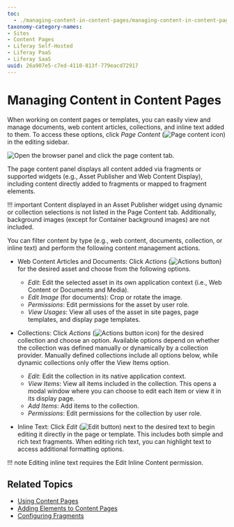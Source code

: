 ```yaml
---
toc:
  - ./managing-content-in-content-pages/managing-content-in-content-pages-for-liferay-73-and-earlier-versions.md
taxonomy-category-names:
- Sites
- Content Pages
- Liferay Self-Hosted
- Liferay PaaS
- Liferay SaaS
uuid: 26a907e5-c7ed-4110-813f-779eacd72917
---
```


# Managing Content in Content Pages

<!-- Alt: Managing Content in Pages and Templates... If renamed, relocate to Displaying Content.-->

When working on content pages or templates, you can easily view and manage documents, web content articles, collections, and inline text added to them. To access these options, click *Page Content* (![Page content icon](../../../images/icon-paperclip.png)) in the editing sidebar.

![Open the browser panel and click the page content tab.](./managing-content-in-content-pages/images/01.png)

The page content panel displays all content added via fragments or supported widgets (e.g., Asset Publisher and Web Content Display), including content directly added to fragments or mapped to fragment elements.

!!! important
    Content displayed in an Asset Publisher widget using dynamic or collection selections is not listed in the Page Content tab. Additionally, background images (except for Container background images) are not included.

You can filter content by type (e.g., web content, documents, collection, or inline text) and perform the following content management actions.

- Web Content Articles and Documents: Click *Actions* (![Actions button](../../../images/icon-actions.png)) for the desired asset and choose from the following options.

    - *Edit*: Edit the selected asset in its own application context (i.e., Web Content or Documents and Media).
    - *Edit Image* (for documents): Crop or rotate the image.
    - *Permissions*: Edit permissions for the asset by user role.
    - *View Usages*: View all uses of the asset in site pages, page templates, and display page templates.

- Collections: Click *Actions* (![Actions button icon](../../../images/icon-actions.png)) for the desired collection and choose an option. Available options depend on whether the collection was defined manually or dynamically by a collection provider. Manually defined collections include all options below, while dynamic collections only offer the View Items option.

    - *Edit*: Edit the collection in its native application context.
    - *View Items*: View all items included in the collection. This opens a modal window where you can choose to edit each item or view it in its display page.
    - *Add Items*: Add items to the collection.
    - *Permissions*: Edit permissions for the collection by user role.

- Inline Text: Click *Edit* (![Edit button](../../../images/icon-edit.png)) next to the desired text to begin editing it directly in the page or template. This includes both simple and rich text fragments. When editing rich text, you can highlight text to access additional formatting options.

!!! note
    Editing inline text requires the Edit Inline Content permission.

## Related Topics

- [Using Content Pages](../using-content-pages.md)
- [Adding Elements to Content Pages](./adding-elements-to-content-pages.md)
- [Configuring Fragments](../page-fragments-and-widgets/using-fragments/configuring-fragments.md)
